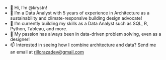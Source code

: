 - 👋 Hi, I’m @krystn!
- 👀 I’m a Data Analyst with 5 years of experience in Architecture as a sustainability and climate-responsive building design advocate!
- 🌱 I’m currently building my skills as a Data Analyst such as SQL, R, Python, Tableau, and more.
- 💞️ My passion has always been in data-driven problem solving, even as a designer! 
- 📫 Interested in seeing how I combine architecture and data? Send me an email at rillorazadev@gmail.com
